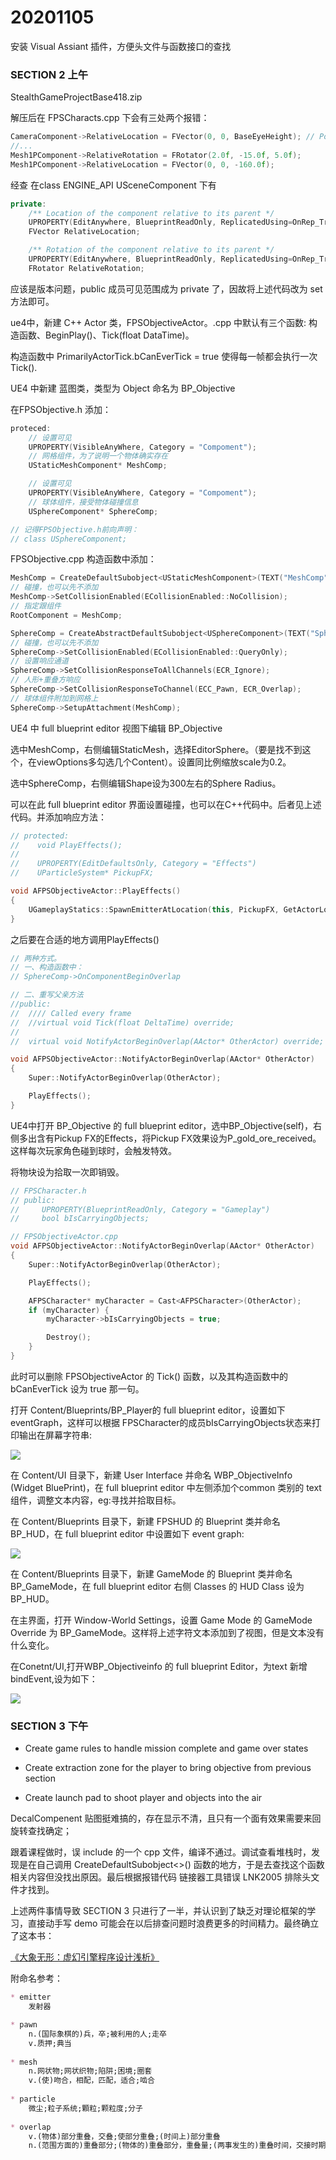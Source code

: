 # 20201105

安装 Visual Assiant 插件，方便头文件与函数接口的查找



### SECTION 2 上午

StealthGameProjectBase418.zip

解压后在 FPSCharacts.cpp 下会有三处两个报错：

```C++
CameraComponent->RelativeLocation = FVector(0, 0, BaseEyeHeight); // Position the camera
//...
Mesh1PComponent->RelativeRotation = FRotator(2.0f, -15.0f, 5.0f);
Mesh1PComponent->RelativeLocation = FVector(0, 0, -160.0f);
```

经查 在class ENGINE_API USceneComponent 下有

```C++
private:
	/** Location of the component relative to its parent */
	UPROPERTY(EditAnywhere, BlueprintReadOnly, ReplicatedUsing=OnRep_Transform, Category = Transform, meta=(AllowPrivateAccess="true"))
	FVector RelativeLocation;

	/** Rotation of the component relative to its parent */
	UPROPERTY(EditAnywhere, BlueprintReadOnly, ReplicatedUsing=OnRep_Transform, Category=Transform, meta=(AllowPrivateAccess="true"))
	FRotator RelativeRotation;
```

应该是版本问题，public 成员可见范围成为 private 了，因故将上述代码改为 set 方法即可。



ue4中，新建 C++ Actor 类，FPSObjectiveActor。.cpp 中默认有三个函数: 构造函数、BeginPlay()、Tick(float DataTime)。

构造函数中 PrimarilyActorTick.bCanEverTick = true 使得每一帧都会执行一次 Tick().



UE4 中新建 蓝图类，类型为 Object 命名为 BP_Objective



在FPSObjective.h 添加：

```C++
proteced:
    // 设置可见
    UPROPERTY(VisibleAnyWhere, Category = "Compoment");
    // 网格组件，为了说明一个物体确实存在
    UStaticMeshComponent* MeshComp; 

    // 设置可见
    UPROPERTY(VisibleAnyWhere, Category = "Compoment");
    // 球体组件，接受物体碰撞信息
    USphereComponent* SphereComp;

// 记得FPSObjective.h前向声明：
// class USphereComponent;
```
FPSObjective.cpp 构造函数中添加：

```C++
MeshComp = CreateDefaultSubobject<UStaticMeshComponent>(TEXT("MeshComp"));
// 碰撞，也可以先不添加
MeshComp->SetCollisionEnabled(ECollisionEnabled::NoCollision);
// 指定跟组件
RootComponent = MeshComp;

SphereComp = CreateAbstractDefaultSubobject<USphereComponent>(TEXT("SphereComp"));
// 碰撞，也可以先不添加
SphereComp->SetCollisionEnabled(ECollisionEnabled::QueryOnly);
// 设置响应通道
SphereComp->SetCollisionResponseToAllChannels(ECR_Ignore);
// 人形+重叠方响应
SphereComp->SetCollisionResponseToChannel(ECC_Pawn, ECR_Overlap);
// 球体组件附加到网格上
SphereComp->SetupAttachment(MeshComp);
```


UE4 中 full blueprint editor 视图下编辑 BP_Objective

选中MeshComp，右侧编辑StaticMesh，选择EditorSphere。（要是找不到这个，在viewOptions多勾选几个Content）。设置同比例缩放scale为0.2。

选中SphereComp，右侧编辑Shape设为300左右的Sphere Radius。

可以在此 full blueprint editor 界面设置碰撞，也可以在C++代码中。后者见上述代码。并添加响应方法：	

```C++
// protected:
//    void PlayEffects();
//
//    UPROPERTY(EditDefaultsOnly, Category = "Effects")
//    UParticleSystem* PickupFX;

void AFPSObjectiveActor::PlayEffects()
{
	UGameplayStatics::SpawnEmitterAtLocation(this, PickupFX, GetActorLocation());
}
```

之后要在合适的地方调用PlayEffects()

```C++
// 两种方式。
// 一、构造函数中：
// SphereComp->OnComponentBeginOverlap

// 二、重写父亲方法
//public:	
//	//// Called every frame
//	//virtual void Tick(float DeltaTime) override;
//
//	virtual void NotifyActorBeginOverlap(AActor* OtherActor) override;

void AFPSObjectiveActor::NotifyActorBeginOverlap(AActor* OtherActor)
{
	Super::NotifyActorBeginOverlap(OtherActor);

	PlayEffects();
}
```

 UE4中打开 BP_Objective 的 full blueprint editor，选中BP_Objective(self)，右侧多出含有Pickup FX的Effects，将Pickup FX效果设为P_gold_ore_received。这样每次玩家角色碰到球时，会触发特效。



将物块设为拾取一次即销毁。

```C++
// FPSCharacter.h
// public:
//     UPROPERTY(BlueprintReadOnly, Category = "Gameplay")
//     bool bIsCarryingObjects;

// FPSObjectiveActor.cpp
void AFPSObjectiveActor::NotifyActorBeginOverlap(AActor* OtherActor)
{
	Super::NotifyActorBeginOverlap(OtherActor);

	PlayEffects();

	AFPSCharacter* myCharacter = Cast<AFPSCharacter>(OtherActor);
	if (myCharacter) {
		myCharacter->bIsCarryingObjects = true;

		Destroy();
	}
}
```

此时可以删除 FPSObjectiveActor 的 Tick() 函数，以及其构造函数中的 bCanEverTick 设为 true 那一句。

打开 Content/Blueprints/BP_Player的 full blueprint editor，设置如下 eventGraph，这样可以根据 FPSCharacter的成员bIsCarryingObjects状态来打印输出在屏幕字符串:

![](./images/printIsCarringStatus.jpg)



在 Content/UI 目录下，新建 User Interface 并命名 WBP_ObjectiveInfo (Widget BluePrint)，在 full blueprint editor 中左侧添加个common 类别的 text 组件，调整文本内容，eg:寻找并拾取目标。



在 Content/Blueprints 目录下，新建 FPSHUD 的 Blueprint 类并命名 BP_HUD，在 full blueprint editor 中设置如下 event graph:

![](./images/addWidgetToViewport.jpg)



在 Content/Blueprints 目录下，新建 GameMode 的 Blueprint 类并命名 BP_GameMode，在 full blueprint editor 右侧 Classes 的 HUD Class 设为 BP_HUD。



在主界面，打开 Window-World Settings，设置 Game Mode 的 GameMode Override 为 BP_GameMode。这样将上述字符文本添加到了视图，但是文本没有什么变化。



在Conetnt/UI,打开WBP_Objectiveinfo 的 full blueprint Editor，为text 新增 bindEvent,设为如下：

![](./images/textBindEvent.jpg)





### SECTION 3 下午

* Create game rules to handle mission complete and game over states

* Create extraction zone for the player to bring objective from previous section

* Create launch pad to shoot player and objects into the air



DecalCompenent 贴图挺难搞的，存在显示不清，且只有一个面有效果需要来回旋转查找确定；

跟着课程做时，误 include 的一个 cpp 文件，编译不通过。调试查看堆栈时，发现是在自己调用 CreateDefaultSubobject<>() 函数的地方，于是去查找这个函数相关内容但没找出原因。最后根据报错代码 链接器工具错误 LNK2005 排除头文件才找到。

上述两件事情导致 SECTION 3 只进行了一半，并认识到了缺乏对理论框架的学习，直接动手写 demo 可能会在以后排查问题时浪费更多的时间精力。最终确立了这本书：

[《大象无形：虚幻引擎程序设计浅析》](https://book.douban.com/subject/27033749/)



附命名参考：

```markdown
* emitter
	发射器

* pawn
	n.(国际象棋的)兵，卒;被利用的人;走卒
	v.质押;典当
	
* mesh
	n.网状物;网状织物;陷阱;困境;圈套
	v.(使)吻合，相配，匹配，适合;啮合
	
* particle
	微尘;粒子系统;顆粒;颗粒度;分子
	
* overlap
	v.(物体)部分重叠，交叠;使部分重叠;(时间上)部分重叠
	n.(范围方面的)重叠部分;(物体的)重叠部分，重叠量;(两事发生的)重叠时间，交接时期
	

```

